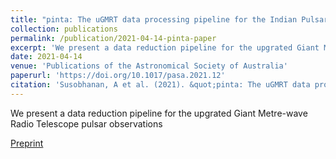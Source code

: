 ```yaml
---
title: "pinta: The uGMRT data processing pipeline for the Indian Pulsar Timing Array"
collection: publications
permalink: /publication/2021-04-14-pinta-paper
excerpt: 'We present a data reduction pipeline for the upgrated Giant Metre-wave Radio Telescope pulsar observations.'
date: 2021-04-14
venue: 'Publications of the Astronomical Society of Australia'
paperurl: 'https://doi.org/10.1017/pasa.2021.12'
citation: 'Susobhanan, A et al. (2021). &quot;pinta: The uGMRT data processing pipeline for the Indian Pulsar Timing Array.&quot; <i>PASA</i>. 38, e017.'
---
```

We present a data reduction pipeline for the upgrated Giant Metre-wave Radio Telescope pulsar observations

[Preprint](https://arxiv.org/abs/2007.02930)
